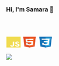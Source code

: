### Hi, I'm Samara  👋

<br><br>
    
<div>       
  <div style="display: inline_block">                                                        
  <img align="center" alt="Samara-Js" height="30" width="40" src="https://raw.githubusercontent.com/devicons/devicon/master/icons/javascript/javascript-plain.svg">
  <img align="center" alt="Samara-HTML" height="30" width="40" src="https://raw.githubusercontent.com/devicons/devicon/master/icons/html5/html5-original.svg">
  <img align="center" alt="Samara-CSS" height="30" width="40" src="https://raw.githubusercontent.com/devicons/devicon/master/icons/css3/css3-original.svg"><br><br>
  <img height="180em" src="https://github-readme-stats.vercel.app/api/top-langs/?username=samaracarvalho09&layout=compact&langs_count=7&theme=radical"/>
  </div>
</div>

 
